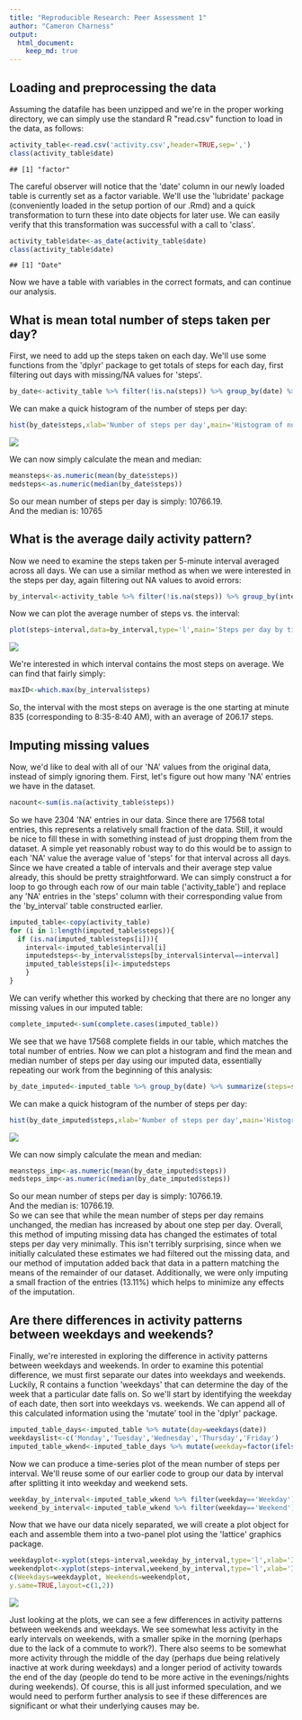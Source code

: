 ```yaml
---
title: "Reproducible Research: Peer Assessment 1"
author: "Cameron Charness"
output: 
  html_document:
    keep_md: true
---
```


## Loading and preprocessing the data

Assuming the datafile has been unzipped and we're in the proper working directory, we can simply use the standard R "read.csv" function to load in the data, as follows:

```r
activity_table<-read.csv('activity.csv',header=TRUE,sep=',')
class(activity_table$date)
```

```
## [1] "factor"
```
The careful observer will notice that the 'date' column in our newly loaded table is currently set as a factor variable. We'll use the 'lubridate' package (conveniently loaded in the setup portion of our .Rmd) and a quick transformation to turn these into date objects for later use. We can easily verify that this transformation was successful with a call to 'class'.

```r
activity_table$date<-as_date(activity_table$date)
class(activity_table$date)
```

```
## [1] "Date"
```
Now we have a table with variables in the correct formats, and can continue our analysis.

## What is mean total number of steps taken per day?

First, we need to add up the steps taken on each day. We'll use some functions from the 'dplyr' package to get totals of steps for each day, first filtering out days with missing/NA values for 'steps'.

```r
by_date<-activity_table %>% filter(!is.na(steps)) %>% group_by(date) %>% summarize(steps=sum(steps))
```
We can make a quick histogram of the number of steps per day:

```r
hist(by_date$steps,xlab='Number of steps per day',main='Histogram of number of steps per day')
```

![](figs/fig-histogram-1.png)<!-- -->

We can now simply calculate the mean and median:

```r
meansteps<-as.numeric(mean(by_date$steps))
medsteps<-as.numeric(median(by_date$steps))
```
So our mean number of steps per day is simply: 10766.19.   
And the median is: 10765

## What is the average daily activity pattern?

Now we need to examine the steps taken per 5-minute interval averaged across all days. We can use a similar method as when we were interested in the steps per day, again filtering out NA values to avoid errors:

```r
by_interval<-activity_table %>% filter(!is.na(steps)) %>% group_by(interval) %>% summarize(steps=mean(steps))
```

Now we can plot the average number of steps vs. the interval:

```r
plot(steps~interval,data=by_interval,type='l',main='Steps per day by time interval')
```

![](figs/fig-timeseries-1.png)<!-- -->

We're interested in which interval contains the most steps on average. We can find that fairly simply:

```r
maxID<-which.max(by_interval$steps)
```

So, the interval with the most steps on average is the one starting at minute 835 (corresponding to 8:35-8:40 AM), with an average of 206.17 steps.

## Imputing missing values

Now, we'd like to deal with all of our 'NA' values from the original data, instead of simply ignoring them. First, let's figure out how many 'NA' entries we have in the dataset.

```r
nacount<-sum(is.na(activity_table$steps))
```
So we have 2304 'NA' entries in our data. Since there are 17568 total entries, this represents a relatively small fraction of the data. Still, it would be nice to fill these in with something instead of just dropping them from the dataset. A simple yet reasonably robust way to do this would be to assign to each 'NA' value the average value of 'steps' for that interval across all days. Since we have created a table of intervals and their average step value already, this should be pretty straightforward. We can simply construct a for loop to go through each row of our main table ('activity_table') and replace any 'NA' entries in the 'steps' column with their corresponding value from the 'by_interval' table constructed earlier.


```r
imputed_table<-copy(activity_table)
for (i in 1:length(imputed_table$steps)){
  if (is.na(imputed_table$steps[i])){
    interval<-imputed_table$interval[i]
    imputedsteps<-by_interval$steps[by_interval$interval==interval]
    imputed_table$steps[i]<-imputedsteps
    }
}
```

We can verify whether this worked by checking that there are no longer any missing values in our imputed table:

```r
complete_imputed<-sum(complete.cases(imputed_table))
```
We see that we have 17568 complete fields in our table, which matches the total number of entries. Now we can plot a histogram and find the mean and median number of steps per day using our imputed data, essentially repeating our work from the beginning of this analysis:

```r
by_date_imputed<-imputed_table %>% group_by(date) %>% summarize(steps=sum(steps))
```
We can make a quick histogram of the number of steps per day:

```r
hist(by_date_imputed$steps,xlab='Number of steps per day',main='Histogram of number of steps per day')
```

![](figs/fig-imputed_histogram-1.png)<!-- -->

We can now simply calculate the mean and median:

```r
meansteps_imp<-as.numeric(mean(by_date_imputed$steps))
medsteps_imp<-as.numeric(median(by_date_imputed$steps))
```
So our mean number of steps per day is simply: 10766.19.   
And the median is: 10766.19.  
So we can see that while the mean number of steps per day remains unchanged, the median has increased by about one step per day. Overall, this method of imputing missing data has changed the estimates of total steps per day very minimally. This isn't terribly surprising, since when we initially calculated these estimates we had filtered out the missing data, and our method of imputation added back that data in a pattern matching the means of the remainder of our dataset. Additionally, we were only imputing a small fraction of the entries (13.11%) which helps to minimize any effects of the imputation.

## Are there differences in activity patterns between weekdays and weekends?

Finally, we're interested in exploring the difference in activity patterns between weekdays and weekends. In order to examine this potential difference, we must first separate our dates into weekdays and weekends. Luckily, R contains a function 'weekdays' that can determine the day of the week that a particular date falls on. So we'll start by identifying the weekday of each date, then sort into weekdays vs. weekends. We can append all of this calculated information using the 'mutate' tool in the 'dplyr' package.


```r
imputed_table_days<-imputed_table %>% mutate(day=weekdays(date))
weekdayslist<-c('Monday','Tuesday','Wednesday','Thursday','Friday')
imputed_table_wkend<-imputed_table_days %>% mutate(weekday=factor(ifelse(day %in% weekdayslist,'Weekday','Weekend')))
```

Now we can produce a time-series plot of the mean number of steps per interval. We'll reuse some of our earlier code to group our data by interval after splitting it into weekday and weekend sets.

```r
weekday_by_interval<-imputed_table_wkend %>% filter(weekday=='Weekday') %>% group_by(interval) %>% summarize(steps=mean(steps))
weekend_by_interval<-imputed_table_wkend %>% filter(weekday=='Weekend') %>% group_by(interval) %>% summarize(steps=mean(steps))
```

Now that we have our data nicely separated, we will create a plot object for each and assemble them into a two-panel plot using the 'lattice' graphics package.


```r
weekdayplot<-xyplot(steps~interval,weekday_by_interval,type='l',xlab='Interval',ylab='Number of Steps')
weekendplot<-xyplot(steps~interval,weekend_by_interval,type='l',xlab='Interval',ylab='Number of Steps')
c(Weekdays=weekdayplot, Weekends=weekendplot, 
y.same=TRUE,layout=c(1,2))
```

![](figs/fig-timeseries2-1.png)<!-- -->

Just looking at the plots, we can see a few differences in activity patterns between weekends and weekdays. We see somewhat less activity in the early intervals on weekends, with a smaller spike in the morning (perhaps due to the lack of a commute to work?). There also seems to be somewhat more activity through the middle of the day (perhaps due being relatively inactive at work during weekdays) and a longer period of activity towards the end of the day (people do tend to be more active in the evenings/nights during weekends). Of course, this is all just informed speculation, and we would need to perform further analysis to see if these differences are significant or what their underlying causes may be.
